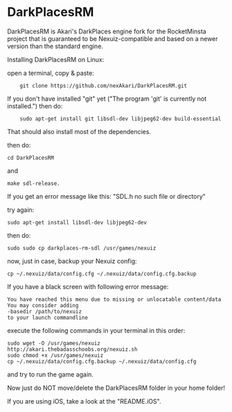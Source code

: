 DarkPlacesRM
============

DarkPlacesRM is Akari's DarkPlaces engine fork for the RocketMinsta project that is guaranteed to be Nexuiz-compatible and based on a newer version than the standard engine.



Installing DarkPlacesRM on Linux:


open a terminal, copy & paste:

        git clone https://github.com/nexAkari/DarkPlacesRM.git

If you don't have installed "git" yet ("The program 'git' is currently not installed.") then do:

        sudo apt-get install git libsdl-dev libjpeg62-dev build-essential

That should also install most of the dependencies.

then do:

    cd DarkPlacesRM
and

    make sdl-release.

If you get an error message like this: "SDL.h no such file or directory"

try again:

    sudo apt-get install libsdl-dev libjpeg62-dev

then do:

    sudo sudo cp darkplaces-rm-sdl /usr/games/nexuiz

now, just in case, backup your Nexuiz config:

    cp ~/.nexuiz/data/config.cfg ~/.nexuiz/data/config.cfg.backup

If you have a black screen with following error message:

    You have reached this menu due to missing or unlocatable content/data
    You may consider adding 
    -basedir /path/to/nexuiz 
    to your launch commandline

execute the following commands in your terminal in this order:

    sudo wget -O /usr/games/nexuiz http://akari.thebadasschoobs.org/nexuiz.sh
    sudo chmod +x /usr/games/nexuiz
    cp ~/.nexuiz/data/config.cfg.backup ~/.nexuiz/data/config.cfg

and try to run the game again.

Now just do NOT move/delete the DarkPlacesRM folder in your home folder!


If you are using iOS, take a look at the "README.iOS".
